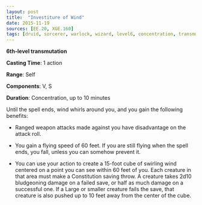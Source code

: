 ```yaml
---
layout: post
title:  "Investiture of Wind"
date: 2015-11-19
sources: [EE.20, XGE.160]
tags: [druid, sorcerer, warlock, wizard, level6, concentration, transmutation]
---
```


**6th-level transmutation**

**Casting Time**: 1 action

**Range**: Self

**Components**: V, S

**Duration**: Concentration, up to 10 minutes

Until the spell ends, wind whirls around you, and you gain the following benefits:

 * Ranged weapon attacks made against you have disadvantage on the attack roll.

 * You gain a flying speed of 60 feet. If you are still flying when the spell ends, you fall, unless you can somehow prevent it.

 * You can use your action to create a 15-foot cube of swirling wind centered on a point you can see within 60 feet of you. Each creature in that area must make a Constitution saving throw. A creature takes 2d10 bludgeoning damage on a failed save, or half as much damage on a successful one. If a Large or smaller creature fails the save, that creature is also pushed up to 10 feet away from the center of the cube.
